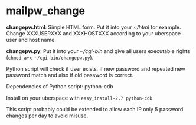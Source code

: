 mailpw_change
=============

**changepw.html**: Simple HTML form. Put it into your *~/html* for example. Change XXXUSERXXX and XXXHOSTXXX according to your uberspace user and host name.

**changepw.py**: Put it into your *~/cgi-bin* and give all users executable rights (`chmod a+x ~/cgi-bin/changepw.py`).

Python script will check if user exists, if new password and repeated new password match and also if old password is correct.


Dependencies of Python script: python-cdb

Install on your uberspace with
`easy_install-2.7 python-cdb`


This script probably could be extended to allow each IP only 5 password changes per day to avoid misuse.

